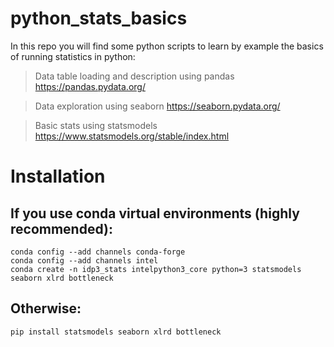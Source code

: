 # python_stats_basics

In this repo you will find some python scripts to learn by example the basics of running statistics in python:

> Data table loading and description using pandas https://pandas.pydata.org/

> Data exploration using seaborn https://seaborn.pydata.org/

> Basic stats using statsmodels https://www.statsmodels.org/stable/index.html



# Installation

## If you use conda virtual environments (highly recommended):
```
conda config --add channels conda-forge
conda config --add channels intel
conda create -n idp3_stats intelpython3_core python=3 statsmodels seaborn xlrd bottleneck
```

## Otherwise:
```
pip install statsmodels seaborn xlrd bottleneck
```
